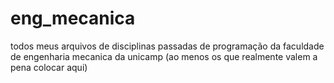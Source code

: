 # eng_mecanica
todos meus arquivos de disciplinas passadas de programação da faculdade de engenharia mecanica da unicamp (ao menos os que realmente valem a pena colocar aqui)
